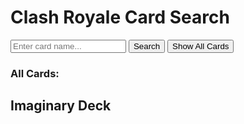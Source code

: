 <html>
<head>
    <title>Clash Royale Card Search</title>
    <style>
        #deckGrid {
            display: grid;
            grid-template-columns: repeat(4, 1fr);
            grid-gap: 10px;
            max-width: 600px;
            margin-top: 20px;
        }
        #deckGrid img {
            width: 100%;
            height: auto;
            cursor: pointer;
        }
        .cardButton {
            margin: 5px;
            padding: 5px;
        }
        #allCards {
            display: none;
        }
    </style>
</head>
<body>
    <h1>Clash Royale Card Search</h1>
    <input type="text" id="searchInput" placeholder="Enter card name...">
    <button onclick="searchCard()">Search</button>
    <button onclick="toggleAllCards()">Show All Cards</button>
    <div>
        <h3>All Cards:</h3>
        <div id="allCards"></div>
    </div>

  <div id="result"></div>

  <h2>Imaginary Deck</h2>
    <div id="deckGrid"></div>
    <script>
        // Paste your JSON data here
        var cardData = {
    "items": [
                {
      "name": "Knight",
      "id": 26000000,
      "maxLevel": 14,
      "maxEvolutionLevel": 1,
      "elixirCost": 3,
      "iconUrls": {
        "medium": "https://api-assets.clashroyale.com/cards/300/jAj1Q5rclXxU9kVImGqSJxa4wEMfEhvwNQ_4jiGUuqg.png",
        "evolutionMedium": "https://api-assets.clashroyale.com/cardevolutions/300/jAj1Q5rclXxU9kVImGqSJxa4wEMfEhvwNQ_4jiGUuqg.png"
      },
      "rarity": "common"
    },
    {
      "name": "Archers",
      "id": 26000001,
      "maxLevel": 14,
      "maxEvolutionLevel": 1,
      "elixirCost": 3,
      "iconUrls": {
        "medium": "https://api-assets.clashroyale.com/cards/300/W4Hmp8MTSdXANN8KdblbtHwtsbt0o749BbxNqmJYfA8.png",
        "evolutionMedium": "https://api-assets.clashroyale.com/cardevolutions/300/W4Hmp8MTSdXANN8KdblbtHwtsbt0o749BbxNqmJYfA8.png"
      },
      "rarity": "common"
    },
    {
      "name": "Goblins",
      "id": 26000002,
      "maxLevel": 14,
      "elixirCost": 2,
      "iconUrls": {
        "medium": "https://api-assets.clashroyale.com/cards/300/X_DQUye_OaS3QN6VC9CPw05Fit7wvSm3XegXIXKP--0.png"
      },
      "rarity": "common"
    },
    {
      "name": "Giant",
      "id": 26000003,
      "maxLevel": 12,
      "elixirCost": 5,
      "iconUrls": {
        "medium": "https://api-assets.clashroyale.com/cards/300/Axr4ox5_b7edmLsoHxBX3vmgijAIibuF6RImTbqLlXE.png"
      },
      "rarity": "rare"
    },
    {
      "name": "P.E.K.K.A",
      "id": 26000004,
      "maxLevel": 9,
      "elixirCost": 7,
      "iconUrls": {
        "medium": "https://api-assets.clashroyale.com/cards/300/MlArURKhn_zWAZY-Xj1qIRKLVKquarG25BXDjUQajNs.png"
      },
      "rarity": "epic"
    },
    {
      "name": "Minions",
      "id": 26000005,
      "maxLevel": 14,
      "elixirCost": 3,
      "iconUrls": {
        "medium": "https://api-assets.clashroyale.com/cards/300/yHGpoEnmUWPGV_hBbhn-Kk-Bs838OjGzWzJJlQpQKQA.png"
      },
      "rarity": "common"
    },
    {
      "name": "Balloon",
      "id": 26000006,
      "maxLevel": 9,
      "elixirCost": 5,
      "iconUrls": {
        "medium": "https://api-assets.clashroyale.com/cards/300/qBipxLo-3hhCnPrApp2Nn3b2NgrSrvwzWytvREev0CY.png"
      },
      "rarity": "epic"
    },
    {
      "name": "Witch",
      "id": 26000007,
      "maxLevel": 9,
      "elixirCost": 5,
      "iconUrls": {
        "medium": "https://api-assets.clashroyale.com/cards/300/cfwk1vzehVyHC-uloEIH6NOI0hOdofCutR5PyhIgO6w.png"
      },
      "rarity": "epic"
    },
    {
      "name": "Barbarians",
      "id": 26000008,
      "maxLevel": 14,
      "maxEvolutionLevel": 1,
      "elixirCost": 5,
      "iconUrls": {
        "medium": "https://api-assets.clashroyale.com/cards/300/TvJsuu2S4yhyk1jVYUAQwdKOnW4U77KuWWOTPOWnwfI.png",
        "evolutionMedium": "https://api-assets.clashroyale.com/cardevolutions/300/TvJsuu2S4yhyk1jVYUAQwdKOnW4U77KuWWOTPOWnwfI.png"
      },
      "rarity": "common"
    },
    {
      "name": "Golem",
      "id": 26000009,
      "maxLevel": 9,
      "elixirCost": 8,
      "iconUrls": {
        "medium": "https://api-assets.clashroyale.com/cards/300/npdmCnET7jmVjJvjJQkFnNSNnDxYHDBigbvIAloFMds.png"
      },
      "rarity": "epic"
    },
    {
      "name": "Skeletons",
      "id": 26000010,
      "maxLevel": 14,
      "maxEvolutionLevel": 1,
      "elixirCost": 1,
      "iconUrls": {
        "medium": "https://api-assets.clashroyale.com/cards/300/oO7iKMU5m0cdxhYPZA3nWQiAUh2yoGgdThLWB1rVSec.png",
        "evolutionMedium": "https://api-assets.clashroyale.com/cardevolutions/300/oO7iKMU5m0cdxhYPZA3nWQiAUh2yoGgdThLWB1rVSec.png"
      },
      "rarity": "common"
    },
    {
      "name": "Valkyrie",
      "id": 26000011,
      "maxLevel": 12,
      "maxEvolutionLevel": 1,
      "elixirCost": 4,
      "iconUrls": {
        "medium": "https://api-assets.clashroyale.com/cards/300/0lIoYf3Y_plFTzo95zZL93JVxpfb3MMgFDDhgSDGU9A.png",
        "evolutionMedium": "https://api-assets.clashroyale.com/cardevolutions/300/0lIoYf3Y_plFTzo95zZL93JVxpfb3MMgFDDhgSDGU9A.png"
      },
      "rarity": "rare"
    },
    {
      "name": "Skeleton Army",
      "id": 26000012,
      "maxLevel": 9,
      "elixirCost": 3,
      "iconUrls": {
        "medium": "https://api-assets.clashroyale.com/cards/300/fAOToOi1pRy7svN2xQS6mDkhQw2pj9m_17FauaNqyl4.png"
      },
      "rarity": "epic"
    },
    {
      "name": "Bomber",
      "id": 26000013,
      "maxLevel": 14,
      "elixirCost": 2,
      "iconUrls": {
        "medium": "https://api-assets.clashroyale.com/cards/300/12n1CesxKIcqVYntjxcF36EFA-ONw7Z-DoL0_rQrbdo.png"
      },
      "rarity": "common"
    },
    {
      "name": "Musketeer",
      "id": 26000014,
      "maxLevel": 12,
      "elixirCost": 4,
      "iconUrls": {
        "medium": "https://api-assets.clashroyale.com/cards/300/Tex1C48UTq9FKtAX-3tzG0FJmc9jzncUZG3bb5Vf-Ds.png"
      },
      "rarity": "rare"
    },
    {
      "name": "Baby Dragon",
      "id": 26000015,
      "maxLevel": 9,
      "elixirCost": 4,
      "iconUrls": {
        "medium": "https://api-assets.clashroyale.com/cards/300/cjC9n4AvEZJ3urkVh-rwBkJ-aRSsydIMqSAV48hAih0.png"
      },
      "rarity": "epic"
    },
    {
      "name": "Prince",
      "id": 26000016,
      "maxLevel": 9,
      "elixirCost": 5,
      "iconUrls": {
        "medium": "https://api-assets.clashroyale.com/cards/300/3JntJV62aY0G1Qh6LIs-ek-0ayeYFY3VItpG7cb9I60.png"
      },
      "rarity": "epic"
    },
    {
      "name": "Wizard",
      "id": 26000017,
      "maxLevel": 12,
      "elixirCost": 5,
      "iconUrls": {
        "medium": "https://api-assets.clashroyale.com/cards/300/Mej7vnv4H_3p_8qPs_N6_GKahy6HDr7pU7i9eTHS84U.png"
      },
      "rarity": "rare"
    },
    {
      "name": "Mini P.E.K.K.A",
      "id": 26000018,
      "maxLevel": 12,
      "elixirCost": 4,
      "iconUrls": {
        "medium": "https://api-assets.clashroyale.com/cards/300/Fmltc4j3Ve9vO_xhHHPEO3PRP3SmU2oKp2zkZQHRZT4.png"
      },
      "rarity": "rare"
    },
    {
      "name": "Spear Goblins",
      "id": 26000019,
      "maxLevel": 14,
      "elixirCost": 2,
      "iconUrls": {
        "medium": "https://api-assets.clashroyale.com/cards/300/FSDFotjaXidI4ku_WFpVCTWS1hKGnFh1sxX0lxM43_E.png"
      },
      "rarity": "common"
    },
    {
      "name": "Giant Skeleton",
      "id": 26000020,
      "maxLevel": 9,
      "elixirCost": 6,
      "iconUrls": {
        "medium": "https://api-assets.clashroyale.com/cards/300/0p0gd0XaVRu1Hb1iSG1hTYbz2AN6aEiZnhaAib5O8Z8.png"
      },
      "rarity": "epic"
    },
    {
      "name": "Nigger",
      "id": 26000021,
      "maxLevel": 12,
      "elixirCost": 4,
      "iconUrls": {
        "medium": "https://api-assets.clashroyale.com/cards/300/Ubu0oUl8tZkusnkZf8Xv9Vno5IO29Y-jbZ4fhoNJ5oc.png"
      },
      "rarity": "rare"
    },
    {
      "name": "Hog Rider",
      "id": 26000021,
      "maxLevel": 12,
      "elixirCost": 4,
      "iconUrls": {
        "medium": "https://api-assets.clashroyale.com/cards/300/Ubu0oUl8tZkusnkZf8Xv9Vno5IO29Y-jbZ4fhoNJ5oc.png"
      },
      "rarity": "rare"
    },
    {
      "name": "Minion Horde",
      "id": 26000022,
      "maxLevel": 14,
      "elixirCost": 5,
      "iconUrls": {
        "medium": "https://api-assets.clashroyale.com/cards/300/Wyjq5l0IXHTkX9Rmpap6HaH08MvjbxFp1xBO9a47YSI.png"
      },
      "rarity": "common"
    },
    {
      "name": "Ice Wizard",
      "id": 26000023,
      "maxLevel": 6,
      "elixirCost": 3,
      "iconUrls": {
        "medium": "https://api-assets.clashroyale.com/cards/300/W3dkw0HTw9n1jB-zbknY2w3wHuyuLxSRIAV5fUT1SEY.png"
      },
      "rarity": "legendary"
    },
    {
      "name": "Royal Giant",
      "id": 26000024,
      "maxLevel": 14,
      "maxEvolutionLevel": 1,
      "elixirCost": 6,
      "iconUrls": {
        "medium": "https://api-assets.clashroyale.com/cards/300/mnlRaNtmfpQx2e6mp70sLd0ND-pKPF70Cf87_agEKg4.png",
        "evolutionMedium": "https://api-assets.clashroyale.com/cardevolutions/300/mnlRaNtmfpQx2e6mp70sLd0ND-pKPF70Cf87_agEKg4.png"
      },
      "rarity": "common"
    },
    {
      "name": "Guards",
      "id": 26000025,
      "maxLevel": 9,
      "elixirCost": 3,
      "iconUrls": {
        "medium": "https://api-assets.clashroyale.com/cards/300/1ArKfLJxYo6_NU_S9cAeIrfbXqWH0oULVJXedxBXQlU.png"
      },
      "rarity": "epic"
    },
    {
      "name": "Princess",
      "id": 26000026,
      "maxLevel": 6,
      "elixirCost": 3,
      "iconUrls": {
        "medium": "https://api-assets.clashroyale.com/cards/300/bAwMcqp9EKVIKH3ZLm_m0MqZFSG72zG-vKxpx8aKoVs.png"
      },
      "rarity": "legendary"
    },
    {
      "name": "Dark Prince",
      "id": 26000027,
      "maxLevel": 9,
      "elixirCost": 4,
      "iconUrls": {
        "medium": "https://api-assets.clashroyale.com/cards/300/M7fXlrKXHu2IvpSGpk36kXVstslbR08Bbxcy0jQcln8.png"
      },
      "rarity": "epic"
    },
    {
      "name": "Three Musketeers",
      "id": 26000028,
      "maxLevel": 12,
      "elixirCost": 9,
      "iconUrls": {
        "medium": "https://api-assets.clashroyale.com/cards/300/_J2GhbkX3vswaFk1wG-dopwiHyNc_YiPhwroiKF3Mek.png"
      },
      "rarity": "rare"
    },
    {
      "name": "Lava Hound",
      "id": 26000029,
      "maxLevel": 6,
      "elixirCost": 7,
      "iconUrls": {
        "medium": "https://api-assets.clashroyale.com/cards/300/unicRQ975sBY2oLtfgZbAI56ZvaWz7azj-vXTLxc0r8.png"
      },
      "rarity": "legendary"
    },
    {
      "name": "Ice Spirit",
      "id": 26000030,
      "maxLevel": 14,
      "maxEvolutionLevel": 1,
      "elixirCost": 1,
      "iconUrls": {
        "medium": "https://api-assets.clashroyale.com/cards/300/lv1budiafU9XmSdrDkk0NYyqASAFYyZ06CPysXKZXlA.png",
        "evolutionMedium": "https://api-assets.clashroyale.com/cardevolutions/300/lv1budiafU9XmSdrDkk0NYyqASAFYyZ06CPysXKZXlA.png"
      },
      "rarity": "common"
    },
    {
      "name": "Fire Spirit",
      "id": 26000031,
      "maxLevel": 14,
      "elixirCost": 1,
      "iconUrls": {
        "medium": "https://api-assets.clashroyale.com/cards/300/16-BqusVvynIgYI8_Jci3LDC-r8AI_xaIYLgXqtlmS8.png"
      },
      "rarity": "common"
    },
    {
      "name": "Miner",
      "id": 26000032,
      "maxLevel": 6,
      "elixirCost": 3,
      "iconUrls": {
        "medium": "https://api-assets.clashroyale.com/cards/300/Y4yWvdwBCg2FpAZgs8T09Gy34WOwpLZW-ttL52Ae8NE.png"
      },
      "rarity": "legendary"
    },
    {
      "name": "Sparky",
      "id": 26000033,
      "maxLevel": 6,
      "elixirCost": 6,
      "iconUrls": {
        "medium": "https://api-assets.clashroyale.com/cards/300/2GKMkBrArZXgQxf2ygFjDs4VvGYPbx8F6Lj_68iVhIM.png"
      },
      "rarity": "legendary"
    },
    {
      "name": "Bowler",
      "id": 26000034,
      "maxLevel": 9,
      "elixirCost": 5,
      "iconUrls": {
        "medium": "https://api-assets.clashroyale.com/cards/300/SU4qFXmbQXWjvASxVI6z9IJuTYolx4A0MKK90sTIE88.png"
      },
      "rarity": "epic"
    },
    {
      "name": "Lumberjack",
      "id": 26000035,
      "maxLevel": 6,
      "elixirCost": 4,
      "iconUrls": {
        "medium": "https://api-assets.clashroyale.com/cards/300/E6RWrnCuk13xMX5OE1EQtLEKTZQV6B78d00y8PlXt6Q.png"
      },
      "rarity": "legendary"
    },
    {
      "name": "Battle Ram",
      "id": 26000036,
      "maxLevel": 12,
      "elixirCost": 4,
      "iconUrls": {
        "medium": "https://api-assets.clashroyale.com/cards/300/dyc50V2cplKi4H7pq1B3I36pl_sEH5DQrNHboS_dbbM.png"
      },
      "rarity": "rare"
    },
    {
      "name": "Inferno Dragon",
      "id": 26000037,
      "maxLevel": 6,
      "elixirCost": 4,
      "iconUrls": {
        "medium": "https://api-assets.clashroyale.com/cards/300/y5HDbKtTbWG6En6TGWU0xoVIGs1-iQpIP4HC-VM7u8A.png"
      },
      "rarity": "legendary"
    },
    {
      "name": "Ice Golem",
      "id": 26000038,
      "maxLevel": 12,
      "elixirCost": 2,
      "iconUrls": {
        "medium": "https://api-assets.clashroyale.com/cards/300/r05cmpwV1o7i7FHodtZwW3fmjbXCW34IJCsDEV5cZC4.png"
      },
      "rarity": "rare"
    },
    {
      "name": "Mega Minion",
      "id": 26000039,
      "maxLevel": 12,
      "elixirCost": 3,
      "iconUrls": {
        "medium": "https://api-assets.clashroyale.com/cards/300/-T_e4YLbuhPBKbYnBwQfXgynNpp5eOIN_0RracYwL9c.png"
      },
      "rarity": "rare"
    },
    {
      "name": "Dart Goblin",
      "id": 26000040,
      "maxLevel": 12,
      "elixirCost": 3,
      "iconUrls": {
        "medium": "https://api-assets.clashroyale.com/cards/300/BmpK3bqEAviflqHCdxxnfm-_l3pRPJw3qxHkwS55nCY.png"
      },
      "rarity": "rare"
    },
    {
      "name": "Goblin Gang",
      "id": 26000041,
      "maxLevel": 14,
      "elixirCost": 3,
      "iconUrls": {
        "medium": "https://api-assets.clashroyale.com/cards/300/NHflxzVAQT4oAz7eDfdueqpictb5vrWezn1nuqFhE4w.png"
      },
      "rarity": "common"
    },
    {
      "name": "Electro Wizard",
      "id": 26000042,
      "maxLevel": 6,
      "elixirCost": 4,
      "iconUrls": {
        "medium": "https://api-assets.clashroyale.com/cards/300/RsFaHgB3w6vXsTjXdPr3x8l_GbV9TbOUCvIx07prbrQ.png"
      },
      "rarity": "legendary"
    },
    {
      "name": "Elite Barbarians",
      "id": 26000043,
      "maxLevel": 14,
      "elixirCost": 6,
      "iconUrls": {
        "medium": "https://api-assets.clashroyale.com/cards/300/C88C5JH_F3lLZj6K-tLcMo5DPjrFmvzIb1R2M6xCfTE.png"
      },
      "rarity": "common"
    },
    {
      "name": "Hunter",
      "id": 26000044,
      "maxLevel": 9,
      "elixirCost": 4,
      "iconUrls": {
        "medium": "https://api-assets.clashroyale.com/cards/300/VNabB1WKnYtYRSG7X_FZfnZjQDHTBs9A96OGMFmecrA.png"
      },
      "rarity": "epic"
    },
    {
      "name": "Executioner",
      "id": 26000045,
      "maxLevel": 9,
      "elixirCost": 5,
      "iconUrls": {
        "medium": "https://api-assets.clashroyale.com/cards/300/9XL5BP2mqzV8kza6KF8rOxrpCZTyuGLp2l413DTjEoM.png"
      },
      "rarity": "epic"
    },
    {
      "name": "Bandit",
      "id": 26000046,
      "maxLevel": 6,
      "elixirCost": 3,
      "iconUrls": {
        "medium": "https://api-assets.clashroyale.com/cards/300/QWDdXMKJNpv0go-HYaWQWP6p8uIOHjqn-zX7G0p3DyM.png"
      },
      "rarity": "legendary"
    },
    {
      "name": "Royal Recruits",
      "id": 26000047,
      "maxLevel": 14,
      "maxEvolutionLevel": 1,
      "elixirCost": 7,
      "iconUrls": {
        "medium": "https://api-assets.clashroyale.com/cards/300/jcNyYGUiXXNz3kuz8NBkHNKNREQKraXlb_Ts7rhCIdM.png",
        "evolutionMedium": "https://api-assets.clashroyale.com/cardevolutions/300/jcNyYGUiXXNz3kuz8NBkHNKNREQKraXlb_Ts7rhCIdM.png"
      },
      "rarity": "common"
    },
    {
      "name": "Night Witch",
      "id": 26000048,
      "maxLevel": 6,
      "elixirCost": 4,
      "iconUrls": {
        "medium": "https://api-assets.clashroyale.com/cards/300/NpCrXDEDBBJgNv9QrBAcJmmMFbS7pe3KCY8xJ5VB18A.png"
      },
      "rarity": "legendary"
    },
    {
      "name": "Bats",
      "id": 26000049,
      "maxLevel": 14,
      "maxEvolutionLevel": 1,
      "elixirCost": 2,
      "iconUrls": {
        "medium": "https://api-assets.clashroyale.com/cards/300/EnIcvO21hxiNpoI-zO6MDjLmzwPbq8Z4JPo2OKoVUjU.png",
        "evolutionMedium": "https://api-assets.clashroyale.com/cardevolutions/300/EnIcvO21hxiNpoI-zO6MDjLmzwPbq8Z4JPo2OKoVUjU.png"
      },
      "rarity": "common"
    },
    {
      "name": "Royal Ghost",
      "id": 26000050,
      "maxLevel": 6,
      "elixirCost": 3,
      "iconUrls": {
        "medium": "https://api-assets.clashroyale.com/cards/300/3En2cz0ISQAaMTHY3hj3rTveFN2kJYq-H4VxvdJNvCM.png"
      },
      "rarity": "legendary"
    },
    {
      "name": "Ram Rider",
      "id": 26000051,
      "maxLevel": 6,
      "elixirCost": 5,
      "iconUrls": {
        "medium": "https://api-assets.clashroyale.com/cards/300/QaJyerT7f7oMyZ3Fv1glKymtLSvx7YUXisAulxl7zRI.png"
      },
      "rarity": "legendary"
    },
    {
      "name": "Zappies",
      "id": 26000052,
      "maxLevel": 12,
      "elixirCost": 4,
      "iconUrls": {
        "medium": "https://api-assets.clashroyale.com/cards/300/QZfHRpLRmutZbCr5fpLnTpIp89vLI6NrAwzGZ8tHEc4.png"
      },
      "rarity": "rare"
    },
    {
      "name": "Rascals",
      "id": 26000053,
      "maxLevel": 14,
      "elixirCost": 5,
      "iconUrls": {
        "medium": "https://api-assets.clashroyale.com/cards/300/KV48DfwVHKx9XCjzBdk3daT_Eb52Me4VgjVO7WctRc4.png"
      },
      "rarity": "common"
    },
    {
      "name": "Cannon Cart",
      "id": 26000054,
      "maxLevel": 9,
      "elixirCost": 5,
      "iconUrls": {
        "medium": "https://api-assets.clashroyale.com/cards/300/aqwxRz8HXzqlMCO4WMXNA1txynjXTsLinknqsgZLbok.png"
      },
      "rarity": "epic"
    },
    {
      "name": "Mega Knight",
      "id": 26000055,
      "maxLevel": 6,
      "elixirCost": 7,
      "iconUrls": {
        "medium": "https://api-assets.clashroyale.com/cards/300/O2NycChSNhn_UK9nqBXUhhC_lILkiANzPuJjtjoz0CE.png"
      },
      "rarity": "legendary"
    },
    {
      "name": "Skeleton Barrel",
      "id": 26000056,
      "maxLevel": 14,
      "elixirCost": 3,
      "iconUrls": {
        "medium": "https://api-assets.clashroyale.com/cards/300/vCB4DWCcrGbTkarjcOiVz4aNDx6GWLm0yUepg9E1MGo.png"
      },
      "rarity": "common"
    },
    {
      "name": "Flying Machine",
      "id": 26000057,
      "maxLevel": 12,
      "elixirCost": 4,
      "iconUrls": {
        "medium": "https://api-assets.clashroyale.com/cards/300/hzKNE3QwFcrSrDDRuVW3QY_OnrDPijSiIp-PsWgFevE.png"
      },
      "rarity": "rare"
    },
    {
      "name": "Wall Breakers",
      "id": 26000058,
      "maxLevel": 9,
      "elixirCost": 2,
      "iconUrls": {
        "medium": "https://api-assets.clashroyale.com/cards/300/_xPphEfC8eEwFNrfU3cMQG9-f5JaLQ31ARCA7l3XtW4.png"
      },
      "rarity": "epic"
    },
    {
      "name": "Royal Hogs",
      "id": 26000059,
      "maxLevel": 12,
      "elixirCost": 5,
      "iconUrls": {
        "medium": "https://api-assets.clashroyale.com/cards/300/ASSQJG_MoVq9e81HZzo4bynMnyLNpNJMfSLb3hqydOw.png"
      },
      "rarity": "rare"
    },
    {
      "name": "Goblin Giant",
      "id": 26000060,
      "maxLevel": 9,
      "elixirCost": 6,
      "iconUrls": {
        "medium": "https://api-assets.clashroyale.com/cards/300/SoW16cY3jXBwaTDvb39DkqiVsoFVaDWbzf5QBYphJrY.png"
      },
      "rarity": "epic"
    },
    {
      "name": "Fisherman",
      "id": 26000061,
      "maxLevel": 6,
      "elixirCost": 3,
      "iconUrls": {
        "medium": "https://api-assets.clashroyale.com/cards/300/U2KZ3g0wyufcuA5P2Xrn3Z3lr1WiJmc5S0IWOZHgizQ.png"
      },
      "rarity": "legendary"
    },
    {
      "name": "Magic Archer",
      "id": 26000062,
      "maxLevel": 6,
      "elixirCost": 4,
      "iconUrls": {
        "medium": "https://api-assets.clashroyale.com/cards/300/Avli3W7BxU9HQ2SoLiXnBgGx25FoNXUSFm7OcAk68ek.png"
      },
      "rarity": "legendary"
    },
    {
      "name": "Electro Dragon",
      "id": 26000063,
      "maxLevel": 9,
      "elixirCost": 5,
      "iconUrls": {
        "medium": "https://api-assets.clashroyale.com/cards/300/tN9h6lnMNPCNsx0LMFmvpHgznbDZ1fBRkx-C7UfNmfY.png"
      },
      "rarity": "epic"
    },
    {
      "name": "Firecracker",
      "id": 26000064,
      "maxLevel": 14,
      "maxEvolutionLevel": 1,
      "elixirCost": 3,
      "iconUrls": {
        "medium": "https://api-assets.clashroyale.com/cards/300/c1rL3LO1U2D9-TkeFfAC18gP3AO8ztSwrcHMZplwL2Q.png",
        "evolutionMedium": "https://api-assets.clashroyale.com/cardevolutions/300/c1rL3LO1U2D9-TkeFfAC18gP3AO8ztSwrcHMZplwL2Q.png"
      },
      "rarity": "common"
    },
    {
      "name": "Mighty Miner",
      "id": 26000065,
      "maxLevel": 4,
      "elixirCost": 4,
      "iconUrls": {
        "medium": "https://api-assets.clashroyale.com/cards/300/Cd9R56yraxTvJiD8xJ2qT2OdsHyh94FqOAarXpbyelo.png"
      },
      "rarity": "champion"
    },
    {
      "name": "Elixir Golem",
      "id": 26000067,
      "maxLevel": 12,
      "elixirCost": 3,
      "iconUrls": {
        "medium": "https://api-assets.clashroyale.com/cards/300/puhMsZjCIqy21HW3hYxjrk_xt8NIPyFqjRy-BeLKZwo.png"
      },
      "rarity": "rare"
    },
    {
      "name": "Battle Healer",
      "id": 26000068,
      "maxLevel": 12,
      "elixirCost": 4,
      "iconUrls": {
        "medium": "https://api-assets.clashroyale.com/cards/300/KdwXcoigS2Kg-cgA7BJJIANbUJG6SNgjetRQ-MegZ08.png"
      },
      "rarity": "rare"
    },
    {
      "name": "Skeleton King",
      "id": 26000069,
      "maxLevel": 4,
      "elixirCost": 4,
      "iconUrls": {
        "medium": "https://api-assets.clashroyale.com/cards/300/dCd69_wN9f8DxwuqOGtR4QgWhHIPIaTNxZ1e23RzAAc.png"
      },
      "rarity": "champion"
    },
    {
      "name": "Archer Queen",
      "id": 26000072,
      "maxLevel": 4,
      "elixirCost": 5,
      "iconUrls": {
        "medium": "https://api-assets.clashroyale.com/cards/300/p7OQmOAFTery7zCzlpDdm-LOD1kINTm42AwIHchZfWk.png"
      },
      "rarity": "champion"
    },
    {
      "name": "Golden Knight",
      "id": 26000074,
      "maxLevel": 4,
      "elixirCost": 4,
      "iconUrls": {
        "medium": "https://api-assets.clashroyale.com/cards/300/WJd207D0O1sN-l1FTb8P9KhYL2oF5jY26vRUfTUW3FQ.png"
      },
      "rarity": "champion"
    },
    {
      "name": "Monk",
      "id": 26000077,
      "maxLevel": 4,
      "elixirCost": 5,
      "iconUrls": {
        "medium": "https://api-assets.clashroyale.com/cards/300/2onG4t4-CxqwFVZAn6zpWxFz3_mG2ksSj4Q7zldo1SM.png"
      },
      "rarity": "champion"
    },
    {
      "name": "Skeleton Dragons",
      "id": 26000080,
      "maxLevel": 14,
      "elixirCost": 4,
      "iconUrls": {
        "medium": "https://api-assets.clashroyale.com/cards/300/qPOtg9uONh47_NLxGhhFc_ww9PlZ6z3Ry507q1NZUXs.png"
      },
      "rarity": "common"
    },
    {
      "name": "Mother Witch",
      "id": 26000083,
      "maxLevel": 6,
      "elixirCost": 4,
      "iconUrls": {
        "medium": "https://api-assets.clashroyale.com/cards/300/fO-Xah8XZkYKaSK9SCp3wnzwxtvIhun9NVY-zzte1Ng.png"
      },
      "rarity": "legendary"
    },
    {
      "name": "Electro Spirit",
      "id": 26000084,
      "maxLevel": 14,
      "elixirCost": 1,
      "iconUrls": {
        "medium": "https://api-assets.clashroyale.com/cards/300/WKd4-IAFsgPpMo7dDi9sujmYjRhOMEWiE07OUJpvD9g.png"
      },
      "rarity": "common"
    },
    {
      "name": "Electro Giant",
      "id": 26000085,
      "maxLevel": 9,
      "elixirCost": 7,
      "iconUrls": {
        "medium": "https://api-assets.clashroyale.com/cards/300/_uChZkNHAMq6tPb3v6A49xinOe3CnhjstOhG6OZbPYc.png"
      },
      "rarity": "epic"
    },
    {
      "name": "Phoenix",
      "id": 26000087,
      "maxLevel": 6,
      "elixirCost": 4,
      "iconUrls": {
        "medium": "https://api-assets.clashroyale.com/cards/300/i0RoY1fs6ay7VAxyFEfZGIPnD002nAKcne9FtJsWBHM.png"
      },
      "rarity": "legendary"
    },
    {
      "name": "Little Prince",
      "id": 26000093,
      "maxLevel": 4,
      "elixirCost": 3,
      "iconUrls": {
        "medium": "https://api-assets.clashroyale.com/cards/300/dY-gSseki6KBpkIG17safHH5YlB8SErFZO9OXbJxf9w.png"
      },
      "rarity": "champion"
    },
    {
      "name": "Cannon",
      "id": 27000000,
      "maxLevel": 14,
      "elixirCost": 3,
      "iconUrls": {
        "medium": "https://api-assets.clashroyale.com/cards/300/nZK1y-beLxO5vnlyUhK6-2zH2NzXJwqykcosqQ1cmZ8.png"
      },
      "rarity": "common"
    },
    {
      "name": "Goblin Hut",
      "id": 27000001,
      "maxLevel": 12,
      "elixirCost": 5,
      "iconUrls": {
        "medium": "https://api-assets.clashroyale.com/cards/300/l8ZdzzNLcwB4u7ihGgxNFQOjCT_njFuAhZr7D6PRF7E.png"
      },
      "rarity": "rare"
    },
    {
      "name": "Mortar",
      "id": 27000002,
      "maxLevel": 14,
      "maxEvolutionLevel": 1,
      "elixirCost": 4,
      "iconUrls": {
        "medium": "https://api-assets.clashroyale.com/cards/300/lPOSw6H7YOHq2miSCrf7ZDL3ANjhJdPPDYOTujdNrVE.png",
        "evolutionMedium": "https://api-assets.clashroyale.com/cardevolutions/300/lPOSw6H7YOHq2miSCrf7ZDL3ANjhJdPPDYOTujdNrVE.png"
      },
      "rarity": "common"
    },
    {
      "name": "Inferno Tower",
      "id": 27000003,
      "maxLevel": 12,
      "elixirCost": 5,
      "iconUrls": {
        "medium": "https://api-assets.clashroyale.com/cards/300/GSHY_wrooMMLET6bG_WJB8redtwx66c4i80ipi4gYOM.png"
      },
      "rarity": "rare"
    },
    {
      "name": "Bomb Tower",
      "id": 27000004,
      "maxLevel": 12,
      "elixirCost": 4,
      "iconUrls": {
        "medium": "https://api-assets.clashroyale.com/cards/300/rirYRyHPc97emRjoH-c1O8uZCBzPVnToaGuNGusF3TQ.png"
      },
      "rarity": "rare"
    },
    {
      "name": "Barbarian Hut",
      "id": 27000005,
      "maxLevel": 12,
      "elixirCost": 6,
      "iconUrls": {
        "medium": "https://api-assets.clashroyale.com/cards/300/ho0nOG2y3Ch86elHHcocQs8Fv_QNe0cFJ2CijsxABZA.png"
      },
      "rarity": "rare"
    },
    {
      "name": "Tesla",
      "id": 27000006,
      "maxLevel": 14,
      "elixirCost": 4,
      "iconUrls": {
        "medium": "https://api-assets.clashroyale.com/cards/300/OiwnGrxFMNiHetYEerE-UZt0L_uYNzFY7qV_CA_OxR4.png"
      },
      "rarity": "common"
    },
    {
      "name": "Elixir Collector",
      "id": 27000007,
      "maxLevel": 12,
      "elixirCost": 6,
      "iconUrls": {
        "medium": "https://api-assets.clashroyale.com/cards/300/BGLo3Grsp81c72EpxLLk-Sofk3VY56zahnUNOv3JcT0.png"
      },
      "rarity": "rare"
    },
    {
      "name": "X-Bow",
      "id": 27000008,
      "maxLevel": 9,
      "elixirCost": 6,
      "iconUrls": {
        "medium": "https://api-assets.clashroyale.com/cards/300/zVQ9Hme1hlj9Dc6e1ORl9xWwglcSrP7ejow5mAhLUJc.png"
      },
      "rarity": "epic"
    },
    {
      "name": "Tombstone",
      "id": 27000009,
      "maxLevel": 12,
      "elixirCost": 3,
      "iconUrls": {
        "medium": "https://api-assets.clashroyale.com/cards/300/LjSfSbwQfkZuRJY4pVxKspZ-a0iM5KAhU8w-a_N5Z7Y.png"
      },
      "rarity": "rare"
    },
    {
      "name": "Furnace",
      "id": 27000010,
      "maxLevel": 12,
      "elixirCost": 4,
      "iconUrls": {
        "medium": "https://api-assets.clashroyale.com/cards/300/iqbDiG7yYRIzvCPXdt9zPb3IvMt7F7Gi4wIPnh2x4aI.png"
      },
      "rarity": "rare"
    },
    {
      "name": "Goblin Cage",
      "id": 27000012,
      "maxLevel": 12,
      "elixirCost": 4,
      "iconUrls": {
        "medium": "https://api-assets.clashroyale.com/cards/300/vD24bBgK4rSq7wx5QEbuqChtPMRFviL_ep76GwQw1yA.png"
      },
      "rarity": "rare"
    },
    {
      "name": "Goblin Drill",
      "id": 27000013,
      "maxLevel": 9,
      "elixirCost": 4,
      "iconUrls": {
        "medium": "https://api-assets.clashroyale.com/cards/300/eN2TKUYbih-26yBi0xy5LVFOA0zDftgDqxxnVfdIg1o.png"
      },
      "rarity": "epic"
    },
    {
      "name": "Fireball",
      "id": 28000000,
      "maxLevel": 12,
      "elixirCost": 4,
      "iconUrls": {
        "medium": "https://api-assets.clashroyale.com/cards/300/lZD9MILQv7O-P3XBr_xOLS5idwuz3_7Ws9G60U36yhc.png"
      },
      "rarity": "rare"
    },
    {
      "name": "Arrows",
      "id": 28000001,
      "maxLevel": 14,
      "elixirCost": 3,
      "iconUrls": {
        "medium": "https://api-assets.clashroyale.com/cards/300/Flsoci-Y6y8ZFVi5uRFTmgkPnCmMyMVrU7YmmuPvSBo.png"
      },
      "rarity": "common"
    },
    {
      "name": "Rage",
      "id": 28000002,
      "maxLevel": 9,
      "elixirCost": 2,
      "iconUrls": {
        "medium": "https://api-assets.clashroyale.com/cards/300/bGP21OOmcpHMJ5ZA79bHVV2D-NzPtDkvBskCNJb7pg0.png"
      },
      "rarity": "epic"
    },
    {
      "name": "Rocket",
      "id": 28000003,
      "maxLevel": 12,
      "elixirCost": 6,
      "iconUrls": {
        "medium": "https://api-assets.clashroyale.com/cards/300/Ie07nQNK9CjhKOa4-arFAewi4EroqaA-86Xo7r5tx94.png"
      },
      "rarity": "rare"
    },
    {
      "name": "Goblin Barrel",
      "id": 28000004,
      "maxLevel": 9,
      "elixirCost": 3,
      "iconUrls": {
        "medium": "https://api-assets.clashroyale.com/cards/300/CoZdp5PpsTH858l212lAMeJxVJ0zxv9V-f5xC8Bvj5g.png"
      },
      "rarity": "epic"
    },
    {
      "name": "Freeze",
      "id": 28000005,
      "maxLevel": 9,
      "elixirCost": 4,
      "iconUrls": {
        "medium": "https://api-assets.clashroyale.com/cards/300/I1M20_Zs_p_BS1NaNIVQjuMJkYI_1-ePtwYZahn0JXQ.png"
      },
      "rarity": "epic"
    },
    {
      "name": "Mirror",
      "id": 28000006,
      "maxLevel": 9,
      "iconUrls": {
        "medium": "https://api-assets.clashroyale.com/cards/300/wC6Cm9rKLEOk72zTsukVwxewKIoO4ZcMJun54zCPWvA.png"
      },
      "rarity": "epic"
    },
    {
      "name": "Lightning",
      "id": 28000007,
      "maxLevel": 9,
      "elixirCost": 6,
      "iconUrls": {
        "medium": "https://api-assets.clashroyale.com/cards/300/fpnESbYqe5GyZmaVVYe-SEu7tE0Kxh_HZyVigzvLjks.png"
      },
      "rarity": "epic"
    },
    {
      "name": "Zap",
      "id": 28000008,
      "maxLevel": 14,
      "elixirCost": 2,
      "iconUrls": {
        "medium": "https://api-assets.clashroyale.com/cards/300/7dxh2-yCBy1x44GrBaL29vjqnEEeJXHEAlsi5g6D1eY.png"
      },
      "rarity": "common"
    },
    {
      "name": "Poison",
      "id": 28000009,
      "maxLevel": 9,
      "elixirCost": 4,
      "iconUrls": {
        "medium": "https://api-assets.clashroyale.com/cards/300/98HDkG2189yOULcVG9jz2QbJKtfuhH21DIrIjkOjxI8.png"
      },
      "rarity": "epic"
    },
    {
      "name": "Graveyard",
      "id": 28000010,
      "maxLevel": 6,
      "elixirCost": 5,
      "iconUrls": {
        "medium": "https://api-assets.clashroyale.com/cards/300/Icp8BIyyfBTj1ncCJS7mb82SY7TPV-MAE-J2L2R48DI.png"
      },
      "rarity": "legendary"
    },
    {
      "name": "The Log",
      "id": 28000011,
      "maxLevel": 6,
      "elixirCost": 2,
      "iconUrls": {
        "medium": "https://api-assets.clashroyale.com/cards/300/_iDwuDLexHPFZ_x4_a0eP-rxCS6vwWgTs6DLauwwoaY.png"
      },
      "rarity": "legendary"
    },
    {
      "name": "Tornado",
      "id": 28000012,
      "maxLevel": 9,
      "elixirCost": 3,
      "iconUrls": {
        "medium": "https://api-assets.clashroyale.com/cards/300/QJB-QK1QJHdw4hjpAwVSyZBozc2ZWAR9pQ-SMUyKaT0.png"
      },
      "rarity": "epic"
    },
    {
      "name": "Clone",
      "id": 28000013,
      "maxLevel": 9,
      "elixirCost": 3,
      "iconUrls": {
        "medium": "https://api-assets.clashroyale.com/cards/300/mHVCet-1TkwWq-pxVIU2ZWY9_2z7Z7wtP25ArEUsP_g.png"
      },
      "rarity": "epic"
    },
    {
      "name": "Earthquake",
      "id": 28000014,
      "maxLevel": 12,
      "elixirCost": 3,
      "iconUrls": {
        "medium": "https://api-assets.clashroyale.com/cards/300/XeQXcrUu59C52DslyZVwCnbi4yamID-WxfVZLShgZmE.png"
      },
      "rarity": "rare"
    },
    {
      "name": "Barbarian Barrel",
      "id": 28000015,
      "maxLevel": 9,
      "elixirCost": 2,
      "iconUrls": {
        "medium": "https://api-assets.clashroyale.com/cards/300/Gb0G1yNy0i5cIGUHin8uoFWxqntNtRPhY_jeMXg7HnA.png"
      },
      "rarity": "epic"
    },
    {
      "name": "Heal Spirit",
      "id": 28000016,
      "maxLevel": 12,
      "elixirCost": 1,
      "iconUrls": {
        "medium": "https://api-assets.clashroyale.com/cards/300/GITl06sa2nGRLPvboyXbGEv5E3I-wAwn1Eqa5esggbc.png"
      },
      "rarity": "rare"
    },
    {
      "name": "Giant Snowball",
      "id": 28000017,
      "maxLevel": 14,
      "elixirCost": 2,
      "iconUrls": {
        "medium": "https://api-assets.clashroyale.com/cards/300/7MaJLa6hK9WN2_VIshuh5DIDfGwm0wEv98gXtAxLDPs.png"
      },
      "rarity": "common"
    },
    {
      "name": "Royal Delivery",
      "id": 28000018,
      "maxLevel": 14,
      "elixirCost": 3,
      "iconUrls": {
        "medium": "https://api-assets.clashroyale.com/cards/300/LPg7AGjGI3_xmi7gLLgGC50yKM1jJ2teWkZfoHJcIZo.png"
      },
      "rarity": "common"
    }
            ],
            "supportItems": [
              {
      "name": "Tower Princess",
      "id": 159000000,
      "maxLevel": 14,
      "iconUrls": {
        "medium": "https://api-assets.clashroyale.com/cards/300/Nzo5Gjbh7NG6O3Hyu7ev54Pu5zK7vDMR2fbpGdVsS64.png"
      },
      "rarity": "common"
    },
    {
      "name": "Cannoneer",
      "id": 159000001,
      "maxLevel": 9,
      "iconUrls": {
        "medium": "https://api-assets.clashroyale.com/cards/300/cUfU4UowRdbIiRvxv0ns4ezQUNndJTy7D2q4I_K_fzg.png"
      },
      "rarity": "epic"
    }
            ]
        };
        var deck = []; // Array to store added cards
        window.onload = function() {
            displayAllCards();
        };
        function toggleAllCards() {
            var allCardsDiv = document.getElementById('allCards');
            allCardsDiv.style.display = allCardsDiv.style.display === 'none' ? 'block' : 'none';
        }
        function displayAllCards() {
            var allCardsDiv = document.getElementById('allCards');
            cardData.items.concat(cardData.supportItems).forEach(function(card) {
                var btn = document.createElement('button');
                btn.textContent = card.name;
                btn.className = 'cardButton';
                btn.onclick = function() {
                    document.getElementById('searchInput').value = card.name;
                    searchCard();
                };
                allCardsDiv.appendChild(btn);
            });
        }
        function searchCard() {
            var input = document.getElementById('searchInput').value;
            var resultDiv = document.getElementById('result');
            resultDiv.innerHTML = ''; // Clear previous results
            var card = cardData.items.find(item => item.name.toLowerCase() === input.toLowerCase()) ||
                       cardData.supportItems.find(item => item.name.toLowerCase() === input.toLowerCase());
            if (card) {
                var table = '<h2>' + card.name + '</h2>';
                if (card.iconUrls && card.iconUrls.medium) {
                    table += '<img src="' + card.iconUrls.medium + '" alt="' + card.name + '"><br>';
                    table += '<button onclick="addToDeck(\'' + card.iconUrls.medium + '\')">Add to Deck</button>';
                }
                table += '<table border="1">';
                for (var key in card) {
                    if (card.hasOwnProperty(key) && key !== 'iconUrls') {
                        table += '<tr><td><strong>' + key + '</strong></td><td>' + JSON.stringify(card[key]) + '</td></tr>';
                    }
                }
                table += '</table>';
                resultDiv.innerHTML = table;
            } else {
                resultDiv.innerHTML = 'Card not found.';
            }
        }
        function addToDeck(imgUrl) {
            if (deck.length < 8) {
                deck.push(imgUrl);
                updateDeckGrid();
            } else {
                alert("Deck is full. Remove a card to add a new one.");
            }
        }
        function removeFromDeck(index) {
            deck.splice(index, 1);
            updateDeckGrid();
        }
        function updateDeckGrid() {
            var grid = document.getElementById('deckGrid');
            grid.innerHTML = '';
            deck.forEach(function(imgUrl, index) {
                var img = new Image();
                img.src = imgUrl;
                img.onclick = function() { removeFromDeck(index); };
                grid.appendChild(img);
            });
        }
    </script>
</body>
</html>